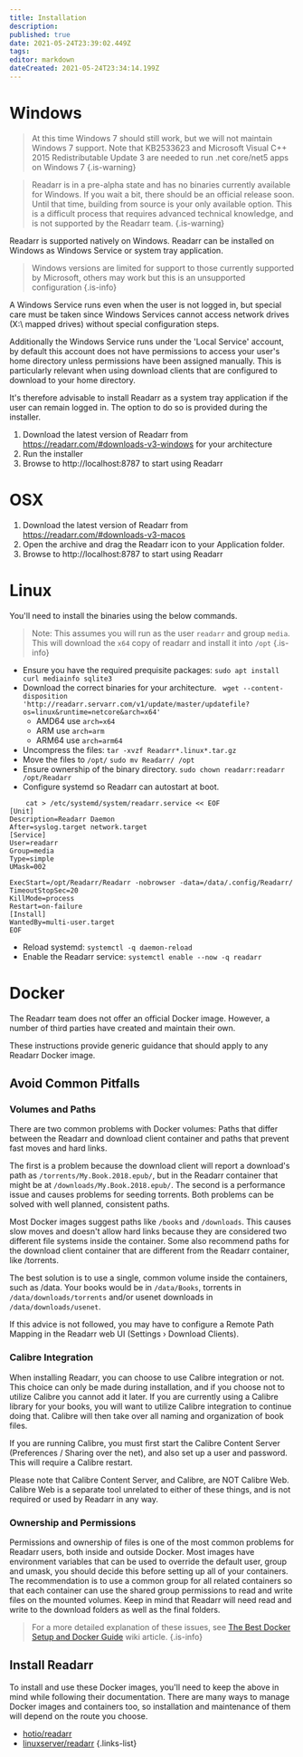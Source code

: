 ```yaml
---
title: Installation
description: 
published: true
date: 2021-05-24T23:39:02.449Z
tags: 
editor: markdown
dateCreated: 2021-05-24T23:34:14.199Z
---
```


# Windows

> At this time Windows 7 should still work, but we will not maintain Windows 7 support. Note that KB2533623 and Microsoft Visual C++ 2015 Redistributable Update 3 are needed to run .net core/net5 apps on Windows 7
{.is-warning}

> Readarr is in a pre-alpha state and has no binaries currently available for Windows. If you wait a bit, there should be an official release soon. Until that time, building from source is your only available option. This is a difficult process that requires advanced technical knowledge, and is not supported by the Readarr team.
{.is-warning}

Readarr is supported natively on Windows. Readarr can be installed on Windows as Windows Service or system tray application.
> Windows versions are limited for support to those currently supported by Microsoft, others may work but this is an unsupported configuration
{.is-info}

A Windows Service runs even when the user is not logged in, but special care must be taken since Windows Services cannot access network drives (X:\ mapped drives) without special configuration steps.

Additionally the Windows Service runs under the 'Local Service' account, by default this account does not have permissions to access your user's home directory unless permissions have been assigned manually. This is particularly relevant when using download clients that are configured to download to your home directory.

It's therefore advisable to install Readarr as a system tray application if the user can remain logged in. The option to do so is provided during the installer.

1. Download the latest version of Readarr from https://readarr.com/#downloads-v3-windows for your architecture
1. Run the installer
1. Browse to http://localhost:8787 to start using Readarr
# OSX
1. Download the latest version of Readarr from https://readarr.com/#downloads-v3-macos
1. Open the archive and drag the Readarr icon to your Application folder.
1. Browse to http://localhost:8787 to start using Readarr
# Linux
You'll need to install the binaries using the below commands.
> Note: This assumes you will run as the user `readarr` and group `media`.
> This will download the `x64` copy of readarr and install it into `/opt`
{.is-info}
- Ensure you have the required prequisite packages: `sudo apt install curl mediainfo sqlite3`
- Download the correct binaries for your architecture.
 ` wget --content-disposition 'http://readarr.servarr.com/v1/update/master/updatefile?os=linux&runtime=netcore&arch=x64'`
  - AMD64 use `arch=x64` 
  - ARM use `arch=arm`
  - ARM64 use `arch=arm64`
- Uncompress the files: `tar -xvzf Readarr*.linux*.tar.gz`
- Move the files to `/opt/` `sudo mv Readarr/ /opt`
- Ensure ownership of the binary directory.
  `sudo chown readarr:readarr /opt/Readarr`
- Configure systemd so Readarr can autostart at boot.
```
    cat > /etc/systemd/system/readarr.service << EOF
[Unit]
Description=Readarr Daemon
After=syslog.target network.target
[Service]
User=readarr
Group=media
Type=simple
UMask=002

ExecStart=/opt/Readarr/Readarr -nobrowser -data=/data/.config/Readarr/
TimeoutStopSec=20
KillMode=process
Restart=on-failure
[Install]
WantedBy=multi-user.target
EOF
```
- Reload systemd: `systemctl -q daemon-reload`
- Enable the Readarr service: `systemctl enable --now -q readarr`

  
# Docker
The Readarr team does not offer an official Docker image. However, a number of third parties have created and maintain their own.

These instructions provide generic guidance that should apply to any Readarr Docker image.

## Avoid Common Pitfalls
### Volumes and Paths
There are two common problems with Docker volumes: Paths that differ between the Readarr and download client container and paths that prevent fast moves and hard links.

The first is a problem because the download client will report a download's path as `/torrents/My.Book.2018.epub/`, but in the Readarr container that might be at `/downloads/My.Book.2018.epub/`. The second is a performance issue and causes problems for seeding torrents. Both problems can be solved with well planned, consistent paths.

Most Docker images suggest paths like `/books` and `/downloads`. This causes slow moves and doesn't allow hard links because they are considered two different file systems inside the container. Some also recommend paths for the download client container that are different from the Readarr container, like /torrents.

The best solution is to use a single, common volume inside the containers, such as /data. Your books would be in `/data/Books`, torrents in `/data/downloads/torrents` and/or usenet downloads in `/data/downloads/usenet`.

If this advice is not followed, you may have to configure a Remote Path Mapping in the Readarr web UI (Settings › Download Clients).

### Calibre Integration
When installing Readarr, you can choose to use Calibre integration or not. This choice can only be made during installation, and if you choose not to utilize Calibre you cannot add it later. If you are currently using a Calibre library for your books, you will want to utilize Calibre integration to continue doing that. Calibre will then take over all naming and organization of book files.

If you are running Calibre, you must first start the Calibre Content Server (Preferences / Sharing over the net), and also set up a user and password. This will require a Calibre restart.

Please note that Calibre Content Server, and Calibre, are NOT Calibre Web. Calibre Web is a separate tool unrelated to either of these things, and is not required or used by Readarr in any way.

### Ownership and Permissions
Permissions and ownership of files is one of the most common problems for Readarr users, both inside and outside Docker. Most images have environment variables that can be used to override the default user, group and umask, you should decide this before setting up all of your containers. The recommendation is to use a common group for all related containers so that each container can use the shared group permissions to read and write files on the mounted volumes.
Keep in mind that Readarr will need read and write to the download folders as well as the final folders.

> For a more detailed explanation of these issues, see [The Best Docker Setup and Docker Guide](/Docker-Guide) wiki article.
{.is-info}

## Install Readarr
To install and use these Docker images, you'll need to keep the above in mind while following their documentation. There are many ways to manage Docker images and containers too, so installation and maintenance of them will depend on the route you choose.

- [hotio/readarr](https://hotio.dev/containers/readarr/)
- [linuxserver/readarr](https://docs.linuxserver.io/images/docker-readarr)
{.links-list}